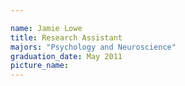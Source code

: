 ```yaml
---

name: Jamie Lowe
title: Research Assistant
majors: "Psychology and Neuroscience"
graduation_date: May 2011
picture_name: 
---
```

    
    

